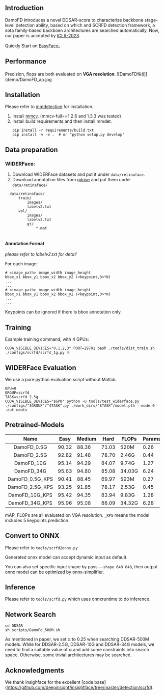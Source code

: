 ## Introduction

DamoFD introduces a novel DDSAR-score to characterize backbone stage-level detection ability, based on which and SCRFD detection framework, a sota family-based backboen architectures are searched automatically. Now, our paper is accepted by [ICLR-2023](https://openreview.net/pdf?id=NkJOhtNKX91).

Quickly Start on [EasyFace](https://github.com/ly19965/EasyFace/tree/master/face_project/face_detection/DamoFD)。

## Performance

Precision, flops are both evaluated on **VGA resolution**.
![DamoFD性能](demo/DamoFD_ap.jpg

## Installation

Please refer to [mmdetection](https://github.com/open-mmlab/mmdetection/blob/master/docs/en/get_started.md#installation) for installation.
 
  1. Install [mmcv](https://github.com/open-mmlab/mmcv). (mmcv-full==1.2.6 and 1.3.3 was tested)
  2. Install build requirements and then install mmdet.
       ```
       pip install -r requirements/build.txt
       pip install -v -e .  # or "python setup.py develop"
       ```

## Data preparation

### WIDERFace:
  1. Download WIDERFace datasets and put it under `data/retinaface`.
  2. Download annotation files from [gdrive](https://drive.google.com/file/d/1UW3KoApOhusyqSHX96yEDRYiNkd3Iv3Z/view?usp=sharing) and put them under `data/retinaface/`
 
   ```
     data/retinaface/
         train/
             images/
             labelv2.txt
         val/
             images/
             labelv2.txt
             gt/
                 *.mat
             
   ```
 

#### Annotation Format 

*please refer to labelv2.txt for detail*

For each image:
  ```
  # <image_path> image_width image_height
  bbox_x1 bbox_y1 bbox_x2 bbox_y2 (<keypoint,3>*N)
  ...
  ...
  # <image_path> image_width image_height
  bbox_x1 bbox_y1 bbox_x2 bbox_y2 (<keypoint,3>*N)
  ...
  ...
  ```
Keypoints can be ignored if there is bbox annotation only.


## Training

Example training command, with 4 GPUs:
```
CUDA_VISIBLE_DEVICES="0,1,2,3" PORT=29701 bash ./tools/dist_train.sh ./configs/scrfd/scrfd_1g.py 4
```

## WIDERFace Evaluation

We use a pure python evaluation script without Matlab.

```
GPU=0
GROUP=scrfd
TASK=scrfd_2.5g
CUDA_VISIBLE_DEVICES="$GPU" python -u tools/test_widerface.py ./configs/"$GROUP"/"$TASK".py ./work_dirs/"$TASK"/model.pth --mode 0 --out wouts
```


## Pretrained-Models

|      Name      | Easy  | Medium | Hard  | FLOPs | Params(M) |  Link                                                         |
| :------------: | ----- | ------ | ----- | ----- | --------- |  ------------------------------------------------------------ |
|   DamoFD_0.5G  | 90.32 | 88.36  | 71.03 | 520M  | 0.26      |  [download](https://drive.google.com/drive/folders/1WbPKfsQ3G9j7c-kxLIQddQ6W7xK8mAQ_?usp=share_link) |
|   DamoFD_2.5G  | 92.82 | 91.48  | 78.70 | 2.46G | 0.44      |  [download](https://drive.google.com/drive/folders/1WbPKfsQ3G9j7c-kxLIQddQ6W7xK8mAQ_?usp=share_link) |
|   DamoFD_10G   | 95.14 | 94.29  | 84.07 | 9.74G | 1.27      |  [download](https://drive.google.com/drive/folders/1WbPKfsQ3G9j7c-kxLIQddQ6W7xK8mAQ_?usp=share_link) |
|   DamoFD_34G   | 95.63 | 94.80  | 85.08 | 34.03G| 6.24      |  [download](https://drive.google.com/drive/folders/1WbPKfsQ3G9j7c-kxLIQddQ6W7xK8mAQ_?usp=share_link) |
|   DamoFD_0.5G_KPS  | 90.41 | 88.45 | 69.97 | 593M  | 0.27   |  [EasyFace](https://github.com/ly19965/EasyFace/tree/master/face_project/face_detection/DamoFD) |
|   DamoFD_2.5G_KPS  | 93.25 | 91.85 | 78.17 | 2.53G | 0.45   |  [EasyFace](https://github.com/ly19965/EasyFace/tree/master/face_project/face_detection/DamoFD) |
|   DamoFD_10G_KPS   | 95.42 | 94.35 | 83.94 | 9.83G | 1.28   |  [EasyFace](https://github.com/ly19965/EasyFace/tree/master/face_project/face_detection/DamoFD) |
|   DamoFD_34G_KPS   | 95.96 | 95.08 | 86.09 |34.32G | 6.28   |  [EasyFace](https://github.com/ly19965/EasyFace/tree/master/face_project/face_detection/DamoFD) |

mAP, FLOPs are all evaluated on VGA resolution.
``_KPS`` means the model includes 5 keypoints prediction.

## Convert to ONNX

Please refer to `tools/scrfd2onnx.py`

Generated onnx model can accept dynamic input as default.

You can also set specific input shape by pass ``--shape 640 640``, then output onnx model can be optimized by onnx-simplifier.


## Inference

Please refer to `tools/scrfd.py` which uses onnxruntime to do inference.

## Network Search
```
cd DDSAR
sh scripts/DamoFd_500M.sh
```
As mentioned in paper,  we set α to 0.25 when searching DDSAR-500M models. While for DDSAR-2.5G, DDSAR-10G and DDSAR-34G models, we need to find a suitable value of α and add some constraints into search space. Otherwise, some trivial architectures may be searched.

## Acknowledgments

We thank Insighface for the excellent [code base] (https://github.com/deepinsight/insightface/tree/master/detection/scrfd).
